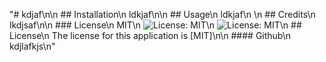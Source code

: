 "# kdjaf\n\n  ## Installation\n  ldkjaf\n\n  ## Usage\n  ldkjaf\n  \n  ## Credits\n  lkdjsaf\n\n  ### License\n  MIT\n  ![License: MIT](https://img.shields.io/badge/License-MIT-yellow.svg)\n  ![License: MIT](https://opensource.org/licenses/MIT)\n  ## License\n    The license for this application is [MIT]\n\n  #### Github\n  kdjlafkjs\n"